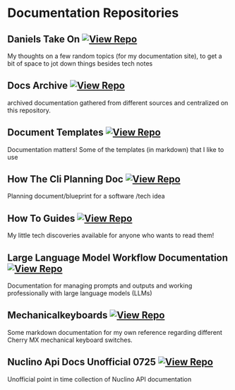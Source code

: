 # Documentation Repositories

## Daniels Take On [![View Repo](https://img.shields.io/badge/view-repo-green)](https://github.com/danielrosehill/Daniels-Take-On)
My thoughts on a few random topics (for my documentation site), to get a bit of space to jot down things besides tech notes

## Docs Archive [![View Repo](https://img.shields.io/badge/view-repo-green)](https://github.com/danielrosehill/Docs-Archive)
archived documentation gathered from different sources and centralized on this repository. 

## Document Templates [![View Repo](https://img.shields.io/badge/view-repo-green)](https://github.com/danielrosehill/Document-Templates)
Documentation matters! Some of the templates (in markdown) that I like to use

## How The Cli Planning Doc [![View Repo](https://img.shields.io/badge/view-repo-green)](https://github.com/danielrosehill/How-The-CLI-Planning-Doc)
Planning document/blueprint for a software /tech idea

## How To Guides [![View Repo](https://img.shields.io/badge/view-repo-green)](https://github.com/danielrosehill/How-To-Guides)
My little tech discoveries available for anyone who wants to read them!

## Large Language Model Workflow Documentation [![View Repo](https://img.shields.io/badge/view-repo-green)](https://github.com/danielrosehill/LLM-Workflow-Documentation)
Documentation for managing prompts and outputs and working professionally with large language models (LLMs)

## Mechanicalkeyboards [![View Repo](https://img.shields.io/badge/view-repo-green)](https://github.com/danielrosehill/MechanicalKeyboards)
Some markdown documentation for my own reference regarding different Cherry MX mechanical keyboard switches. 

## Nuclino Api Docs Unofficial 0725 [![View Repo](https://img.shields.io/badge/view-repo-green)](https://github.com/danielrosehill/Nuclino-API-Docs-Unofficial-0725)
Unofficial point in time collection of Nuclino API documentation 

